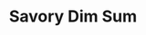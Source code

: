 ---
title: "Savory Dim Sum"
description: "Indulge in the rich flavors of Chinese cuisine with these savory dim sum, a traditional bite-sized delicacy that delivers a pleasing combination of textures and flavors."

pubDate: 2024-01-11

image: "../../images/dimsum.avif"
imageAlt: "Plate of savory dim sum"

cookingTime: 60

steps:
  - title: "Prepare the Filling"
    actions:
      - "In a bowl, combine the minced pork, shrimp, green onions, soy sauce, sesame oil, and pepper. Mix until well combined."
  - title: "Assemble the Dim Sum"
    actions:
      - "Take a dumpling wrapper and spoon a small amount of filling into the center. Fold the wrapper over the filling and pinch to seal."
  - title: "Cook the Dim Sum"
    actions:
      - "Place the dim sum in a steamer basket over simmering water. Steam for about 15 minutes or until cooked through."
  - title: "Voilà!"
    actions:
      - "Serve the dim sum hot with a side of soy sauce or your preferred dim sum dipping sauce."
      
ingredients:
  - title: ""
    items:
      - quantity: "1/2"
        name: "pound minced pork"
      - quantity: "1/2"
        name: "pound shrimp, minced"
      - quantity: "2"
        name: "green onions, thinly sliced"
      - quantity: "1"
        name: "tablespoon soy sauce"
      - quantity: "1"
        name: "tablespoon sesame oil"
      - quantity: "1/4"
        name: "teaspoon white or black pepper"
      - quantity: "1"
        name: "package dumpling wrappers"

recipeNotes: [
  "Feel free to get creative with your fillings—add different meats, seafood, or vegetables as per your preference.",
  "Dumpling Wrappers: These can usually be found in the freezer aisle of any Asian grocery store. Make sure to leave them out at room temperature for a bit before trying to separate them.",
  "Freezing: You can make these in bulk and freeze them. Just place them in a single layer on a baking sheet and freeze until solid before transferring them to a bag or container. You can cook them straight from the freezer, adding a few extra minutes to the cooking time.",
  "Gluten-Free: For a gluten-free version, make sure you are using gluten-free dumpling wrappers and soy sauce."
]

tags: ["dim-sum", "Chinese", "steamed"]

slug: savory-dim-sum
---
